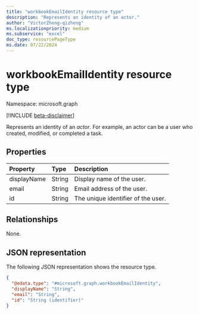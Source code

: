 ```yaml
---
title: "workbookEmailIdentity resource type"
description: "Represents an identity of an actor."
author: "VictorZheng-qizheng"
ms.localizationpriority: medium
ms.subservice: "excel"
doc_type: resourcePageType
ms.date: 07/22/2024
---
```


# workbookEmailIdentity resource type

Namespace: microsoft.graph

[!INCLUDE [beta-disclaimer](../../includes/beta-disclaimer.md)]

Represents an identity of an _actor_. For example, an actor can be a user who created, modified, or completed a task.

## Properties

|Property|Type|Description|
|:---|:---|:---|
|displayName|String| Display name of the user.|
|email|String|Email address of the user.|
|id|String|The unique identifier of the user.|

## Relationships

None.

## JSON representation

The following JSON representation shows the resource type.

<!-- {
  "blockType": "resource",
  "@odata.type": "microsoft.graph.workbookEmailIdentity"
}
-->
``` json
{
  "@odata.type": "#microsoft.graph.workbookEmailIdentity",
  "displayName": "String",
  "email": "String",
  "id": "String (identifier)"
}
```

